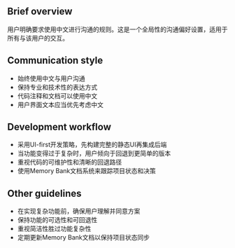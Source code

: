 ## Brief overview
用户明确要求使用中文进行沟通的规则。这是一个全局性的沟通偏好设置，适用于所有与该用户的交互。

## Communication style
- 始终使用中文与用户沟通
- 保持专业和技术性的表达方式
- 代码注释和文档可以使用中文
- 用户界面文本应当优先考虑中文

## Development workflow
- 采用UI-first开发策略，先构建完整的静态UI再集成后端
- 当功能变得过于复杂时，用户倾向于回退到更简单的版本
- 重视代码的可维护性和清晰的回退路径
- 使用Memory Bank文档系统来跟踪项目状态和决策

## Other guidelines
- 在实现复杂功能前，确保用户理解并同意方案
- 保持功能的可选性和可回退性
- 重视简洁性胜过功能复杂性
- 定期更新Memory Bank文档以保持项目状态同步

